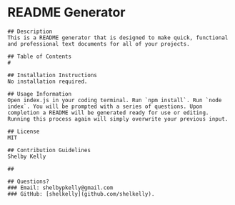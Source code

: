  # README Generator 

    ## Description
    This is a README generator that is designed to make quick, functional and professional text documents for all of your projects.

    ## Table of Contents
    # 

    ## Installation Instructions
    No installation required.

    ## Usage Information
    Open index.js in your coding terminal. Run `npm install`. Run `node index`. You will be prompted with a series of questions. Upon completion a README will be generated ready for use or editing. Running this process again will simply overwrite your previous input.

    ## License
    MIT

    ## Contribution Guidelines
    Shelby Kelly

    ## 

    ## Questions?
    ### Email: shelbypkelly@gmail.com
    ### GitHub: [shelkelly](github.com/shelkelly).